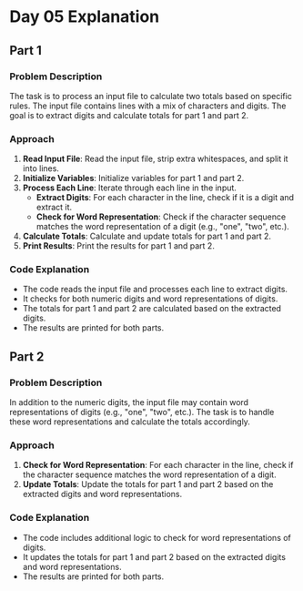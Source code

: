 # Day 05 Explanation

## Part 1

### Problem Description
The task is to process an input file to calculate two totals based on specific rules. The input file contains lines with a mix of characters and digits. The goal is to extract digits and calculate totals for part 1 and part 2.

### Approach
1. **Read Input File**: Read the input file, strip extra whitespaces, and split it into lines.
2. **Initialize Variables**: Initialize variables for part 1 and part 2.
3. **Process Each Line**: Iterate through each line in the input.
   - **Extract Digits**: For each character in the line, check if it is a digit and extract it.
   - **Check for Word Representation**: Check if the character sequence matches the word representation of a digit (e.g., "one", "two", etc.).
4. **Calculate Totals**: Calculate and update totals for part 1 and part 2.
5. **Print Results**: Print the results for part 1 and part 2.

### Code Explanation
- The code reads the input file and processes each line to extract digits.
- It checks for both numeric digits and word representations of digits.
- The totals for part 1 and part 2 are calculated based on the extracted digits.
- The results are printed for both parts.

## Part 2

### Problem Description
In addition to the numeric digits, the input file may contain word representations of digits (e.g., "one", "two", etc.). The task is to handle these word representations and calculate the totals accordingly.

### Approach
1. **Check for Word Representation**: For each character in the line, check if the character sequence matches the word representation of a digit.
2. **Update Totals**: Update the totals for part 1 and part 2 based on the extracted digits and word representations.

### Code Explanation
- The code includes additional logic to check for word representations of digits.
- It updates the totals for part 1 and part 2 based on the extracted digits and word representations.
- The results are printed for both parts.

